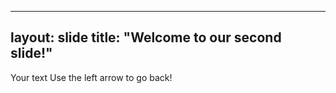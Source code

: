   ---
layout: slide
title: "Welcome to our second slide!"
---
Your text
Use the left arrow to go back!



